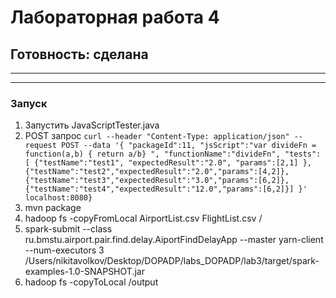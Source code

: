# Лабораторная работа 4

## Готовность: сделана

***

***

### Запуск

1. Запустить JavaScriptTester.java
2. POST запрос
		```curl --header "Content-Type: application/json" --request POST --data '{ "packageId":11, "jsScript":"var divideFn = function(a,b) { return a/b} ", "functionName":"divideFn", "tests": [ {"testName":"test1", "expectedResult":"2.0", "params":[2,1] },{"testName":"test2","expectedResult":"2.0","params":[4,2]}, {"testName":"test3","expectedResult":"3.0","params":[6,2]},{"testName":"test4","expectedResult":"12.0","params":[6,2]}] }' localhost:8080}```
3. mvn package
4. hadoop fs -copyFromLocal AirportList.csv FlightList.csv /
5. spark-submit --class ru.bmstu.airport.pair.find.delay.AiportFindDelayApp  --master yarn-client --num-executors 3 /Users/nikitavolkov/Desktop/DOPADP/labs_DOPADP/lab3/target/spark-examples-1.0-SNAPSHOT.jar
6. hadoop fs -copyToLocal /output

